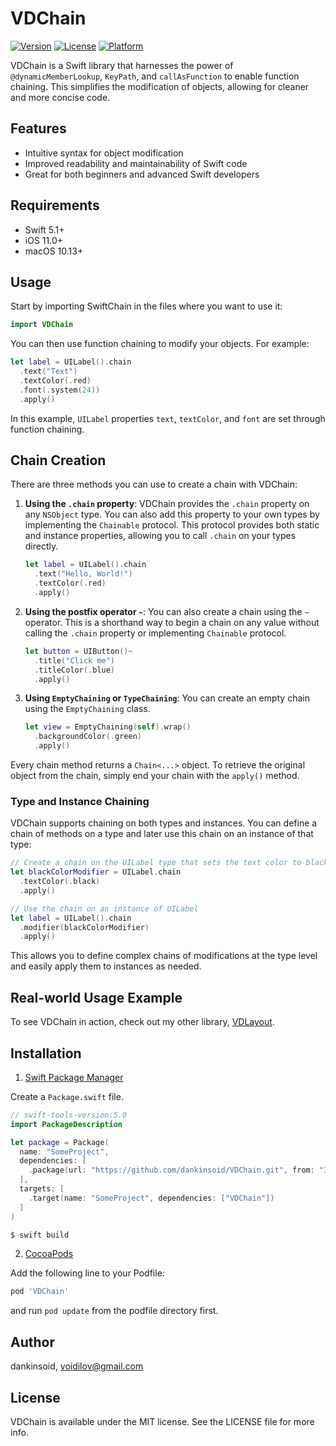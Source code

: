 # VDChain
[![Version](https://img.shields.io/cocoapods/v/VDChain.svg?style=flat)](https://cocoapods.org/pods/VDChain)
[![License](https://img.shields.io/cocoapods/l/VDChain.svg?style=flat)](https://cocoapods.org/pods/VDChain)
[![Platform](https://img.shields.io/cocoapods/p/VDChain.svg?style=flat)](https://cocoapods.org/pods/VDChain)

 VDChain is a Swift library that harnesses the power of `@dynamicMemberLookup`, `KeyPath`, and `callAsFunction` to enable function chaining. This simplifies the modification of objects, allowing for cleaner and more concise code.

## Features

- Intuitive syntax for object modification
- Improved readability and maintainability of Swift code
- Great for both beginners and advanced Swift developers

## Requirements

- Swift 5.1+
- iOS 11.0+
- macOS 10.13+

## Usage

Start by importing SwiftChain in the files where you want to use it:

```swift
import VDChain
```

You can then use function chaining to modify your objects. For example:

```swift
let label = UILabel().chain
  .text("Text")
  .textColor(.red)
  .font(.system(24))
  .apply()
```

In this example, `UILabel` properties `text`, `textColor`, and `font` are set through function chaining.

## Chain Creation

There are three methods you can use to create a chain with VDChain:

1. **Using the `.chain` property**: VDChain provides the `.chain` property on any `NSObject` type. You can also add this property to your own types by implementing the `Chainable` protocol. This protocol provides both static and instance properties, allowing you to call `.chain` on your types directly.

   ```swift
   let label = UILabel().chain
     .text("Hello, World!")
     .textColor(.red)
     .apply()
   ```

2. **Using the postfix operator `~`**: You can also create a chain using the `~` operator. This is a shorthand way to begin a chain on any value without calling the `.chain` property or implementing `Chainable` protocol.

   ```swift
   let button = UIButton()~
     .title("Click me")
     .titleColor(.blue)
     .apply()
   ```

3. **Using `EmptyChaining` or `TypeChaining`**: You can create an empty chain using the `EmptyChaining` class.

   ```swift
   let view = EmptyChaining(self).wrap()
     .backgroundColor(.green)
     .apply()
   ```

Every chain method returns a `Chain<...>` object. To retrieve the original object from the chain, simply end your chain with the `apply()` method.

### Type and Instance Chaining

VDChain supports chaining on both types and instances. You can define a chain of methods on a type and later use this chain on an instance of that type:

```swift
// Create a chain on the UILabel type that sets the text color to black
let blackColorModifier = UILabel.chain
  .textColor(.black)
  .apply()

// Use the chain on an instance of UILabel
let label = UILabel().chain
  .modifier(blackColorModifier)
  .apply()
```

This allows you to define complex chains of modifications at the type level and easily apply them to instances as needed.

## Real-world Usage Example

To see VDChain in action, check out my other library, [VDLayout](https://github.com/dankinsoid/VDLayout).

## Installation
1. [Swift Package Manager](https://github.com/apple/swift-package-manager)

Create a `Package.swift` file.
```swift
// swift-tools-version:5.0
import PackageDescription

let package = Package(
  name: "SomeProject",
  dependencies: [
    .package(url: "https://github.com/dankinsoid/VDChain.git", from: "3.3.0")
  ],
  targets: [
    .target(name: "SomeProject", dependencies: ["VDChain"])
  ]
)
```
```ruby
$ swift build
```

2.  [CocoaPods](https://cocoapods.org)

Add the following line to your Podfile:
```ruby
pod 'VDChain'
```
and run `pod update` from the podfile directory first.

## Author

dankinsoid, voidilov@gmail.com

## License

VDChain is available under the MIT license. See the LICENSE file for more info.
